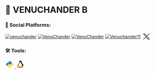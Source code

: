 <h1 align="left">📛	VENUCHANDER B</h1>
<h3 align="left">🧿 Social Platforms:</h3>
<p align="left">
<a href="https://instagram.com/venuchander" target="blank"><img align="center" src="https://raw.githubusercontent.com/rahuldkjain/github-profile-readme-generator/master/src/images/icons/Social/instagram.svg" alt="venuchander" width="30"  height="25"/></a>
<a href="https://www.reddit.com/user/VenuChander" target="blank"><img align="center" src="https://raw.githubusercontent.com/rahuldkjain/github-profile-readme-generator/master/src/images/icons/Social/reddit.svg" alt="VenuChander" width="30" height="25"/></a>
<a href="https://discord.gg/BrJ8zCxT" target="blank"><img align="center" src="https://raw.githubusercontent.com/rahuldkjain/github-profile-readme-generator/master/src/images/icons/Social/discord.svg" alt="VenuChander" width="30" height="25"/></a>
<a href="https://www.hackerrank.com/profile/venuchander11" target="blank"><img align="center" src="https://raw.githubusercontent.com/rahuldkjain/github-profile-readme-generator/master/src/images/icons/Social/hackerrank.svg" alt="Venuchander11" width="30" height="25"/></a>
<a href="https://twitter.com/chandervenu" target="blank"><img align="center" src="https://raw.githubusercontent.com/Automattic/social-logos/bd24586abc50c0d8a04f97caad5286cda2fb5183/svg-min-react/x.svg" alt="chandervenu" width="30" height="25"/></a>
<h3 align="left">🛠️ Tools:</h3>
<a href="https://www.python.org" target="_blank" rel="noreferrer"> <img src="https://raw.githubusercontent.com/devicons/devicon/master/icons/python/python-original.svg" alt="python" width="30" height="25"/> </a> 
<a href="https://www.linux.org/" target="_blank" rel="noreferrer"> <img src="https://raw.githubusercontent.com/devicons/devicon/master/icons/linux/linux-original.svg" alt="linux" width="30" height="25"/> </a>
</p>                                                                  
                                                                   
